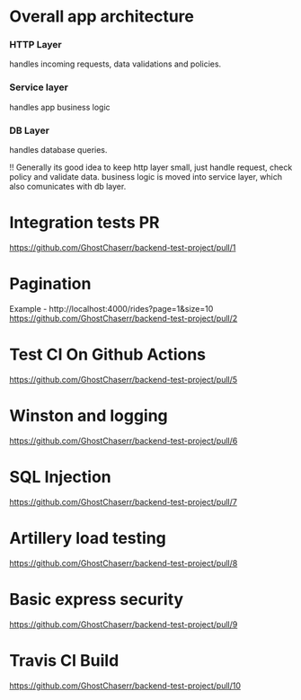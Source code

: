 # Overall app architecture
### HTTP Layer
handles incoming requests, data validations and policies.

### Service layer
handles app business logic

### DB Layer
handles database queries.

!! Generally its good idea to keep http layer small, just handle request, check policy and validate data. business logic 
is moved into service layer, which also comunicates with db layer.


# Integration tests PR
https://github.com/GhostChaserr/backend-test-project/pull/1

# Pagination
Example - http://localhost:4000/rides?page=1&size=10
https://github.com/GhostChaserr/backend-test-project/pull/2

# Test CI On Github Actions
https://github.com/GhostChaserr/backend-test-project/pull/5

# Winston and logging
https://github.com/GhostChaserr/backend-test-project/pull/6

# SQL Injection
https://github.com/GhostChaserr/backend-test-project/pull/7

# Artillery load testing
https://github.com/GhostChaserr/backend-test-project/pull/8

# Basic express security
https://github.com/GhostChaserr/backend-test-project/pull/9

# Travis CI Build 
https://github.com/GhostChaserr/backend-test-project/pull/10